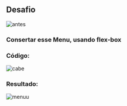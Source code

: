 ## Desafio
![antes](https://user-images.githubusercontent.com/62820033/91222364-71de6e00-e6f5-11ea-888d-e2f876b9073f.png)

### Consertar esse Menu, usando flex-box


### Código:
![cabe](https://user-images.githubusercontent.com/62820033/91222790-13fe5600-e6f6-11ea-9e82-2643858ca411.png)

### Resultado:
![menuu](https://user-images.githubusercontent.com/62820033/91222876-2e383400-e6f6-11ea-970b-6b5acd187f02.png)


